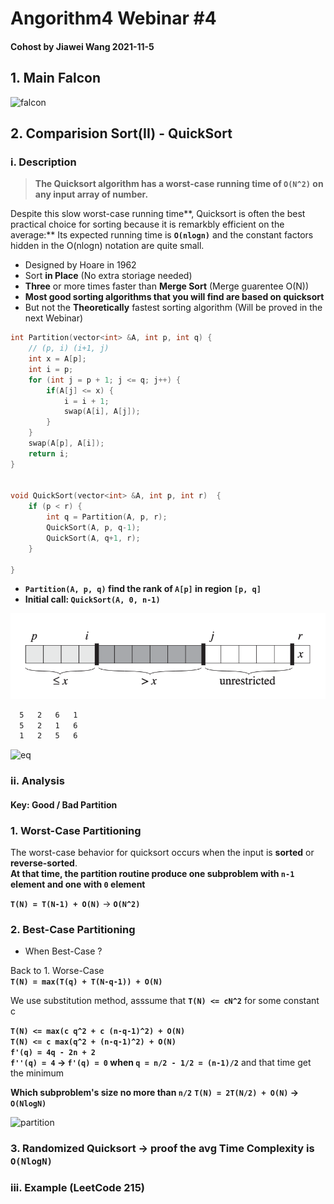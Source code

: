 # Angorithm4 Webinar #4

#### Cohost by Jiawei Wang 2021-11-5

## 1. Main Falcon
![falcon](Sources/falcon.jpeg)

## 2. Comparision Sort(II) - QuickSort
### i. Description
> **The Quicksort algorithm has a worst-case running time of `O(N^2)` on any input array of number.**

Despite this slow worst-case running time**, Quicksort is often the best practical choice for sorting because it is remarkbly efficient on the average:** Its expected running time is **`O(nlogn)`** and the constant factors hidden in the O(nlogn) notation are quite small.

* Designed by Hoare in 1962
* Sort **in Place** (No extra storiage needed)
* **Three** or more times faster than **Merge Sort** (Merge guarentee O(N))
* **Most good sorting algorithms that you will find are based on quicksort** 
* But not the **Theoretically** fastest sorting algorithm (Will be proved in the next Webinar)

```cpp
int Partition(vector<int> &A, int p, int q) {
    // (p, i) (i+1, j)
    int x = A[p];
    int i = p;
    for (int j = p + 1; j <= q; j++) {
        if(A[j] <= x) {
            i = i + 1;
            swap(A[i], A[j]);
        }
    }
    swap(A[p], A[i]);
    return i;
}


void QuickSort(vector<int> &A, int p, int r)  {
    if (p < r) {
        int q = Partition(A, p, r);
        QuickSort(A, p, q-1);
        QuickSort(A, q+1, r);
    }

}
```



* **`Partition(A, p, q)` find the rank of `A[p]` in region `[p, q]`**
* **Initial call: `QuickSort(A, 0, n-1)`**

![quicksort](Sources/quicksort.png)

```txt
  5   2   6   1
  5   2   1   6
  1   2   5   6
```

![eq](Sources/eq.png)

### ii. Analysis

#### Key: Good / Bad Partition

### 1. Worst-Case Partitioning 
The worst-case behavior for quicksort occurs when the input is **sorted** or **reverse-sorted**.<br>
**At that time, the partition routine produce one subproblem with `n-1` element and one with `0` element**

**`T(N) = T(N-1) + O(N)`**  -> **`O(N^2)`**

### 2. Best-Case Partitioning

* When Best-Case ? 

Back to 1. Worse-Case<br>
**`T(N) = max(T(q) + T(N-q-1)) + O(N)`**<br>

We use substitution method, asssume that **`T(N) <= cN^2`** for some constant c<br>

**`T(N) <= max(c q^2 + c (n-q-1)^2) + O(N)`**<br>
**`T(N) <= c max(q^2 + (n-q-1)^2) + O(N)`** <br>
**`f'(q) = 4q - 2n + 2`** <br>
**`f''(q) = 4` -> `f'(q) = 0` when `q = n/2 - 1/2 = (n-1)/2`** and that time get the minimum

**Which subproblem's size no more than `n/2`**
**`T(N) = 2T(N/2) + O(N)` -> `O(NlogN)`**

![partition](Sources/partition.png)

### 3. Randomized Quicksort -> proof the avg Time Complexity is `O(NlogN)`

### iii. Example (LeetCode 215) 














